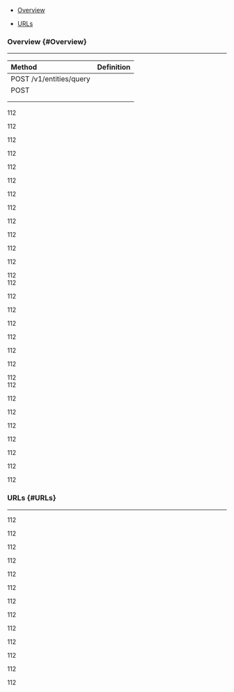 * [Overview](#Overview)

* [URLs](#URLs)


### Overview {#Overview}

---

| Method | Definition |
| :--- | :--- |
| POST /v1/entities/query |  |
| POST  |  |
|  |  |
|  |  |

112

112

112

112

112

112

112

112

112

112

112

112

112  
112

112

112

112

112

112

112

112  
112

112

112

112

112

112

112

112

### URLs {#URLs}

---

112

112

112

112

112

112

112

112

112

112

112

112

112

